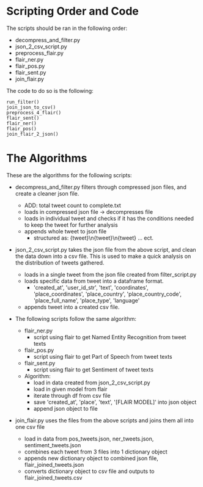 # Scripting Order and Code

The scripts should be ran in the following order:

* decompress_and_filter.py
* json_2_csv_script.py
* preprocess_flair.py
* flair_ner.py
* flair_pos.py
* flair_sent.py
* join_flair.py

The code to do so is the following:

```
run_filter()
join_json_to_csv()
preprocess_4_flair()
flair_sent()
flair_ner()
flair_pos()
join_flair_2_json()
```

# The Algorithms

These are the algorithms for the following scripts:

* decompress_and_filter.py filters through compressed json files, and create a cleaner json file.
  + ADD: total tweet count to complete.txt
  + loads in compressed json file -> decompresses file
  + loads in individual tweet and checks if it has the conditions needed to keep the tweet for further analysis
  + appends whole tweet to json file
    - structured as: {tweet}\n{tweet}\n{tweet} ... ect.

* json_2_csv_script.py takes the json file from the above script, and clean the data down into a csv file. This is used to make a quick analysis on the distribution of tweets gathered.
  + loads in a single tweet from the json file created from filter_script.py 
  + loads specific data from tweet into a dataframe format.
	- 'created_at', 'user_id_str', 'text', 'coordinates', 'place_coordinates', 'place_country', 'place_country_code', 'place_full_name', 'place_type', 'language'
  + appends tweet into a created csv file.

* The following scripts follow the same algorithm:
	+ flair_ner.py 
		- script using flair to get Named Entity Recognition from tweet texts
	+ flair_pos.py 
		- script using flair to get Part of Speech from tweet texts
	+ flair_sent.py 
		- script using flair to get Sentiment of tweet texts
	+ Algorithm:
		- load in data created from json_2_csv_script.py
		- load in given model from flair
		- iterate through df from csv file
		- save 'created_at', 'place', 'text', '[FLAIR MODEL]' into json object
		- append json object to file

* join_flair.py uses the files from the above scripts and joins them all into one csv file
	+ load in data from pos_tweets.json, ner_tweets.json, sentiment_tweets.json
	+ combines each tweet from 3 files into 1 dictionary object
	+ appends new dictionary object to combined json file, flair_joined_tweets.json
	+ converts dictionary object to csv file and outputs to flair_joined_tweets.csv

